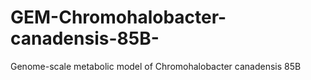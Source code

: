 # GEM-Chromohalobacter-canadensis-85B-
Genome-scale metabolic model of Chromohalobacter canadensis 85B 
